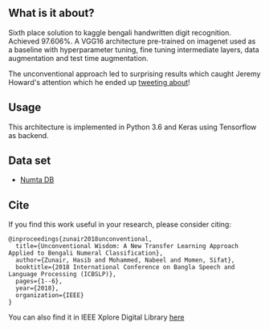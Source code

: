 ## What is it about?

Sixth place solution to kaggle bengali handwritten digit recognition. Achieved 97.606%. A VGG16 architecture pre-trained on imagenet used as a baseline with hyperparameter tuning, fine tuning intermediate layers, data augmentation and test time augmentation.

The unconventional approach led to surprising results which caught Jeremy Howard's attention which he ended up [tweeting about](https://twitter.com/jeremyphoward/status/1050427625011703808)! 

## Usage 

This architecture is implemented in Python 3.6 and Keras using Tensorflow as backend.

## Data set  
* [Numta DB](https://www.kaggle.com/c/numta/data)

## Cite

If you find this work useful in your research, please consider citing:
```
@inproceedings{zunair2018unconventional,
  title={Unconventional Wisdom: A New Transfer Learning Approach Applied to Bengali Numeral Classification},
  author={Zunair, Hasib and Mohammed, Nabeel and Momen, Sifat},
  booktitle={2018 International Conference on Bangla Speech and Language Processing (ICBSLP)},
  pages={1--6},
  year={2018},
  organization={IEEE}
}
```
You can also find it in IEEE Xplore Digital Library [here](https://ieeexplore.ieee.org/document/8554435)
